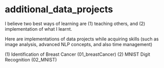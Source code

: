 # additional_data_projects

I believe two best ways of learning are (1) teaching others, and (2) implementation of what I learnt. 

Here are implementations of data projects while acquiring skills (such as image analysis, advanced NLP concepts, and also time management)

(1) Identification of Breast Cancer (01_breastCancer)
(2) MNIST Digit Recognition (02_MNIST)
